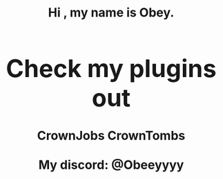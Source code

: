 <h1 align="center"><b>Hi , my name is Obey. </b>
<br>
<div>
  <h1>Check my plugins out</h1>
  <a href"https://builtbybit.com/resources/crownjobs.46852/">CrownJobs</a>
  <a href"https://builtbybit.com/resources/crowntombs.45426/">CrownTombs</a>
</div>
<br>
<div width=200px height=50px background=#36393F>
  My discord: @Obeeyyyy
</div>
